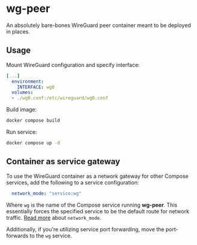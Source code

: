 # wg-peer

An absolutely bare-bones WireGuard peer container meant to be deployed in places.

## Usage

Mount WireGuard configuration and specify interface:
```yaml
[...]
  environment:
    INTERFACE: wg0
  volumes:
  - ./wg0.conf:/etc/wireguard/wg0.conf
```

Build image:
```sh
docker compose build
```

Run service:
```sh
docker compose up -d
```

## Container as service gateway

To use the WireGuard container as a network gateway for other Compose services, add the following to a service configuration:

```yaml
  network_mode: "service:wg"
```

Where `wg` is the name of the Compose service running **wg-peer**. This essentially forces the specified service to be the default route for network traffic. [Read more](https://docs.docker.com/compose/compose-file/#network_mode) about `network_mode`.

Additionally, if you're utilizing service port forwarding, move the port-forwards to the `wg` service.
